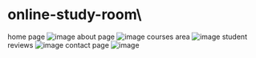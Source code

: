 # online-study-room\
home page
![image](https://user-images.githubusercontent.com/81027586/202768883-fd04fb46-4b16-48a2-9568-a1d821beb99b.png)
about page
![image](https://user-images.githubusercontent.com/81027586/202769023-0f81dc4a-648b-41ab-a312-e32962eec36b.png)
courses area
![image](https://user-images.githubusercontent.com/81027586/202769179-73c39061-c451-4b16-bbaf-9e78bf4d2f12.png)
student reviews
![image](https://user-images.githubusercontent.com/81027586/202769336-ea26f424-af79-42b6-9c10-6aeaca80cd2d.png)
contact page
![image](https://user-images.githubusercontent.com/81027586/202769524-aca17293-90c7-443b-ab1c-63d59f1db33d.png)

